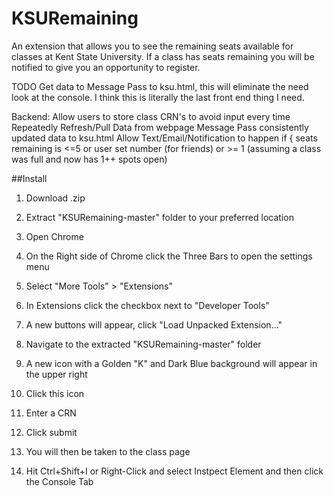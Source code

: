 # KSURemaining
An extension that allows you to see the remaining seats available for classes at Kent State University. 
If a class has seats remaining you will be notified to give you an opportunity to register.





TODO
Get data to Message Pass to ksu.html, this will eliminate the need look at the console. I think this is literally the last front end thing I need.

Backend:
Allow users to store class CRN's to avoid input every time
Repeatedly Refresh/Pull Data from webpage
Message Pass consistently updated data to ksu.html
Allow Text/Email/Notification to happen 
  if {
    seats remaining is <=5 or user set number (for friends)
    or >= 1 (assuming a class was full and now has 1++ spots open)




##Install

1. Download .zip

2. Extract "KSURemaining-master" folder to your preferred location

3. Open Chrome

4. On the Right side of Chrome click the Three Bars to open the settings menu

5. Select "More Tools" > "Extensions"

6. In Extensions click the checkbox next to "Developer Tools"

7. A new buttons will appear, click "Load Unpacked Extension..."

8. Navigate to the extracted "KSURemaining-master" folder

9. A new icon with a Golden "K" and Dark Blue background will appear in the upper right

10. Click this icon

11. Enter a CRN

12. Click submit

13. You will then be taken to the class page

14. Hit Ctrl+Shift+I or Right-Click and select Instpect Element and then click the Console Tab
